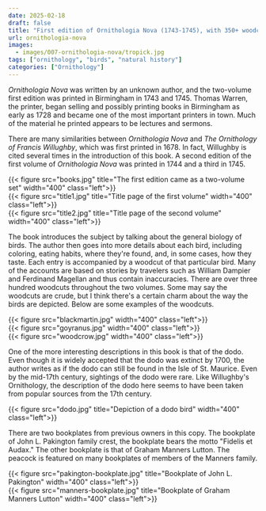 ```yaml
---
date: 2025-02-18
draft: false
title: "First edition of Ornithologia Nova (1743-1745), with 350+ woodcuts"
url: ornithologia-nova
images:
  - images/007-ornithologia-nova/tropick.jpg
tags: ["ornithology", "birds", "natural history"]
categories: ["Ornithology"]
---
```


*Ornithologia Nova* was written by an unknown author, and the two-volume first edition was printed in Birmingham in 1743 and 1745. Thomas Warren, the printer, began selling and possibly printing books in Birmingham as early as 1728 and became one of the most important printers in town. Much of the material he printed appears to be lectures and sermons.

There are many similarities between *Ornithologia Nova* and *The Ornithology of Francis Willughby*, which was first printed in 1678. In fact, Willughby is cited several times in the introduction of this book. A second edition of the first volume of *Ornithologia Nova* was printed in 1744 and a third in 1745.

{{< figure src="books.jpg" title="The first edition came as a two-volume set" width="400" class="left">}}\
{{< figure src="title1.jpg" title="Title page of the first volume" width="400" class="left">}}\
{{< figure src="title2.jpg" title="Title page of the second volume" width="400" class="left">}}

The book introduces the subject by talking about the general biology of birds. The author then goes into more details about each bird, including coloring, eating habits, where they're found, and, in some cases, how they taste. Each entry is accompanied by a woodcut of that particular bird. Many of the accounts are based on stories by travelers such as William Dampier and Ferdinand Magellan and thus contain inaccuracies. There are over three hundred woodcuts throughout the two volumes. Some may say the woodcuts are crude, but I think there's a certain charm about the way the birds are depicted. Below are some examples of the woodcuts.

{{< figure src="blackmartin.jpg" width="400" class="left">}}\
{{< figure src="goyranus.jpg" width="400" class="left">}}\
{{< figure src="woodcrow.jpg" width="400" class="left">}}

One of the more interesting descriptions in this book is that of the dodo. Even though it is widely accepted that the dodo was extinct by 1700, the author writes as if the dodo can still be found in the Isle of St. Maurice. Even by the mid-17th century, sightings of the dodo were rare. Like Willughby's Ornithology, the description of the dodo here seems to have been taken from popular sources from the 17th century. 

{{< figure src="dodo.jpg" title="Depiction of a dodo bird" width="400" class="left">}}

There are two bookplates from previous owners in this copy. The bookplate of John L. Pakington family crest, the bookplate bears the motto "Fidelis et Audax." The other bookplate is that of Graham Manners Lutton. The peacock is featured on many bookplates of members of the Manners family.

{{< figure src="pakington-bookplate.jpg" title="Bookplate of John L. Pakington" width="400" class="left">}}\
{{< figure src="manners-bookplate.jpg" title="Bookplate of Graham Manners Lutton" width="400" class="left">}}